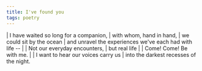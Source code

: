 ```yaml
---
title: I've found you
tags: poetry
---
```


| I have waited so long for a companion,
| with whom, hand in hand,
| we could sit by the ocean
| and unravel the experiences we've each had with life --
|
| Not our everyday encounters,
| but real life
|
| Come!  Come!  Be with me.
|
| I want to hear our voices carry us
| into the darkest recesses of the night.
